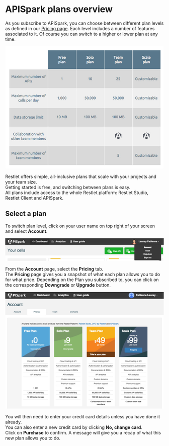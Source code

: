 # APISpark plans overview

As you subscribe to APISpark, you can choose between different plan levels as defined in our <a href="https://restlet.com/pricing" target="_blank">Pricing page</a>. Each level includes a number of features associated to it. Of course you can switch to a higher or lower plan at any time.

![APISpark plans](images/apispark-plans.jpg "APISpark plans")

Restlet offers simple, all-inclusive plans that scale with your projects and your team size.  
Getting started is free, and switching between plans is easy.  
All plans include access to the whole Restlet platform: Restlet Studio, Restlet Client and APISpark.

## Select a plan

To switch plan level, click on your user name on top right of your screen and select **Account**.

![Account](images/my-account.jpg "Account")

From the **Account** page, select the **Pricing** tab.  
The **Pricing** page gives you a snapshot of what each plan allows you to do for what price. Depending on the Plan you subscribed to, you can click on the corresponding **Downgrade** or **Upgrade** button.

![Pricing page](images/plans.jpg "Pricing page")

You will then need to enter your credit card details unless you have done it already.  
You can also enter a new credit card by clicking **No, change card**.  
Click on **Purchase** to confirm. A message will give you a recap of what this new plan allows you to do.
